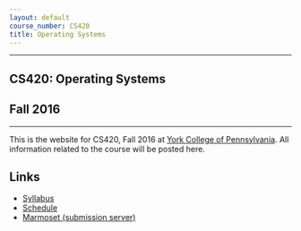 ```yaml
---
layout: default
course_number: CS420
title: Operating Systems
---
```


--- --- --- --- --- --- --- --- --- --- --- --- --- --- --- --- --- --- --- --- --- --- --- ---

## CS420: Operating Systems

## Fall 2016

--- --- --- --- --- --- --- --- --- --- --- --- --- --- --- --- --- --- --- --- --- --- --- ---

This is the website for CS420, Fall 2016 at [York College of Pennsylvania](http://www.ycp.edu).
All information related to the course will be posted here.

## Links

* [Syllabus](syllabus.html)
* [Schedule](schedule.html)
* [Marmoset (submission server)](https://cs.ycp.edu/marmoset)

<!-- vim:set wrap: ­-->
<!-- vim:set linebreak: -->
<!-- vim:set nolist: -->

